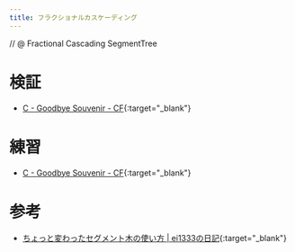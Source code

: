 ```yaml
---
title: フラクショナルカスケーディング
---
```


// @ Fractional Cascading SegmentTree

# 検証

* [C - Goodbye Souvenir - CF](https://codeforces.com/contest/848/submission/40994915){:target="_blank"}<!--_-->

# 練習

* [C - Goodbye Souvenir - CF](https://codeforces.com/contest/848/problem/C){:target="_blank"}<!--_-->

# 参考

* [ちょっと変わったセグメント木の使い方 \| ei1333の日記](https://ei1333.hateblo.jp/entry/2017/12/14/000000){:target="_blank"}

